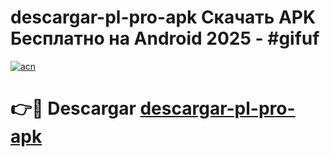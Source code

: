 # descargar-pl-pro-apk Скачать APK Бесплатно на Android 2025 - #gifuf

[![acn](https://github.com/user-attachments/assets/0f9c940e-d8b0-45ae-aac7-cd30a18b3e1c)](https://apps.freeplayer.one?title=descargar-pl-pro-apk&ref=9RF)

# 👉🔴 Descargar [descargar-pl-pro-apk](https://apps.freeplayer.one?title=descargar-pl-pro-apk&ref=9RF)